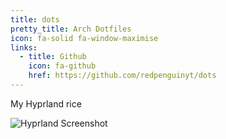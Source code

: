 ```yaml
---
title: dots
pretty_title: Arch Dotfiles
icon: fa-solid fa-window-maximise
links:
  - title: Github
    icon: fa-github
    href: https://github.com/redpenguinyt/dots
---
```


My Hyprland rice

![Hyprland Screenshot](https://github.com/redpenguinyt/dots/assets/79577742/bf3c08cb-91da-4448-9d6c-67b3f6752d20)
